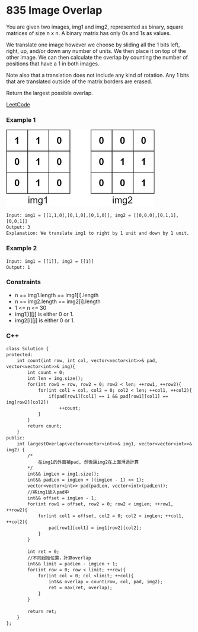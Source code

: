 # 835 Image Overlap

You are given two images, img1 and img2, represented as binary, square matrices of size n x n. A binary matrix has only 0s and 1s as values.

We translate one image however we choose by sliding all the 1 bits left, right, up, and/or down any number of units. We then place it on top of the other image. We can then calculate the overlap by counting the number of positions that have a 1 in both images.

Note also that a translation does not include any kind of rotation. Any 1 bits that are translated outside of the matrix borders are erased.

Return the largest possible overlap.
 

[LeetCode](https://leetcode.cn/problems/image-overlap/)


### Example 1

<img src="img/835_1.jpg" width = "400"/>

```
Input: img1 = [[1,1,0],[0,1,0],[0,1,0]], img2 = [[0,0,0],[0,1,1],[0,0,1]]
Output: 3
Explanation: We translate img1 to right by 1 unit and down by 1 unit.
```

### Example 2

```
Input: img1 = [[1]], img2 = [[1]]
Output: 1
```
 

### Constraints

* n == img1.length == img1[i].length
* n == img2.length == img2[i].length
* 1 <= n <= 30
* img1[i][j] is either 0 or 1.
* img2[i][j] is either 0 or 1.

### C++ 

```
class Solution {
protected:
    int count(int row, int col, vector<vector<int>>& pad, vector<vector<int>>& img){
        int count = 0;
        int len = img.size();
        for(int row1 = row, row2 = 0; row2 < len; ++row1, ++row2){
            for(int col1 = col, col2 = 0; col2 < len; ++col1, ++col2){
                if(pad[row1][col1] == 1 && pad[row1][col1] == img[row2][col2])
                    ++count;
            }
        }
        return count;
    }
public:
    int largestOverlap(vector<vector<int>>& img1, vector<vector<int>>& img2) {
        /*
            在img1的外面補pad, 然後讓img2在上面滑過計算
        */
        int&& imgLen = img1.size();
        int&& padLen = imgLen + ((imgLen - 1) << 1);
        vector<vector<int>> pad(padLen, vector<int>(padLen));
        //將img1放入pad中
        int&& offset = imgLen - 1;
        for(int row1 = offset, row2 = 0; row2 < imgLen; ++row1, ++row2){
            for(int col1 = offset, col2 = 0; col2 < imgLen; ++col1, ++col2){
                pad[row1][col1] = img1[row2][col2]; 
            }
        }

        int ret = 0;
        //不同起始位置，計算overlap
        int&& limit = padLen - imgLen + 1;
        for(int row = 0; row < limit; ++row){
            for(int col = 0; col <limit; ++col){
                int&& overlap = count(row, col, pad, img2);
                ret = max(ret, overlap);
            }
        }

        return ret;
    }
};
```
